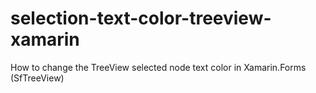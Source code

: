 # selection-text-color-treeview-xamarin
How to change the TreeView selected node text color in Xamarin.Forms (SfTreeView)
